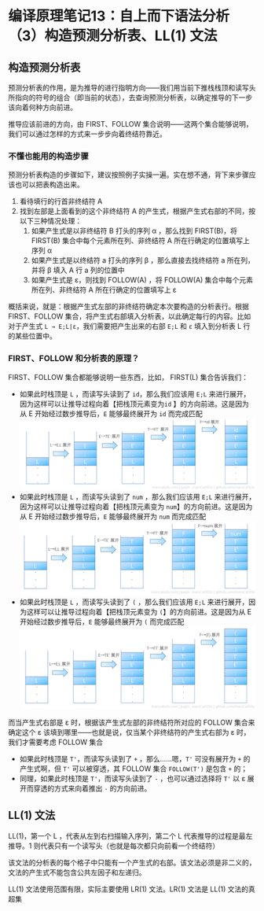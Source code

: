 # 编译原理笔记13：自上而下语法分析（3）构造预测分析表、LL(1) 文法

## 构造预测分析表

预测分析表的作用，是为推导的进行指明方向——我们用当前下推栈栈顶和读写头所指向的符号的组合（即当前的状态），去查询预测分析表，以确定推导的下一步该向着何种方向前进。

推导应该前进的方向，由 FIRST、FOLLOW 集合说明——这两个集合能够说明，我们可以通过怎样的方式来一步步向着终结符靠近。

### 不懂也能用的构造步骤

预测分析表构造的步骤如下，建议按照例子实操一遍。实在想不通，背下来步骤应该也可以把表构造出来。

1. 看待填行的行首非终结符 A
2. 找到左部是上面看到的这个非终结符 A 的产生式，根据产生式右部的不同，按以下三种情况处理：
   1. 如果产生式是以非终结符 B 打头的序列 α ，那么找到 FIRST(B)，将 FIRST(B) 集合中每个元素所在列、非终结符 A 所在行确定的位置填写上序列 α
   2. 如果产生式是以终结符 a 打头的序列 β ，那么直接去找终结符 a 所在列，并将 β 填入 A 行 a 列的位置中
   3. 如果产生式是 ε，则找到 FOLLOW(A) ，将 FOLLOW(A) 集合中每个元素所在列、非终结符 A 所在行确定的位置填写上 ε

概括来说，就是：根据产生式左部的非终结符确定本次要构造的分析表行。根据 FIRST、FOLLOW 集合，将产生式右部填入分析表，以此确定每行的内容。比如对于产生式 `L → E;L|ε`，我们需要把产生出来的右部 `E;L` 和 `ε` 填入到分析表 L 行的某些位置中。

### FIRST、FOLLOW 和分析表的原理？

FIRST、FOLLOW 集合都能够说明一些东西，比如， FIRST(L) 集合告诉我们：

- 如果此时栈顶是 `L` ，而读写头读到了 `id`，那么我们应该用 `E;L` 来进行展开，因为这样可以让推导过程向着【把栈顶元素变为`id` 】的方向前进。这是因为从 E 开始经过数步推导后，`E` 能够最终展开为 `id` 而完成匹配
  ![](./img/2020-07-24_23-19-23.png)
- 如果此时栈顶是 `L` ，而读写头读到了 `num` ，那么我们应该用 `E;L` 来进行展开，因为这样可以让推导过程向着【把栈顶元素变为 `num`】的方向前进。这是因为从 E 开始经过数步推导后，`E` 能够最终展开为 `num` 而完成匹配
  ![](./img/2020-07-24_23-23-29.png)
- 如果此时栈顶是 `L` ，而读写头读到了 `(` ，那么我们应该用 `E;L` 来进行展开，因为这样可以让推导过程向着【把栈顶元素变为 `(`】的方向前进。这是因为从 E 开始经过数步推导后，`E` 能够最终展开为 `(` 而完成匹配
  ![](./img/2020-07-24_23-24-34.png)



而当产生式右部是 ε 时，根据该产生式左部的非终结符所对应的 FOLLOW 集合来确定这个 ε 该填到哪里——也就是说，仅当某个非终结符的产生式右部为 ε 时，我们才需要考虑 FOLLOW 集合

- 如果此时栈顶是 `T'`，而读写头读到了 `+` ，那么……嗯，`T'` 可没有展开为 `+` 的产生式啊，但 `T'` 可以被穿透，其 FOLLOW 集合 `FOLLOW(T')` 是包含 `+` 的；
- 同理，如果此时栈顶是 `T'`，而读写头读到了 `-` ，也可以通过选择将 `T'` 以 ε 展开而穿透的方式来向着推出 `-` 的方向前进。

## LL(1) 文法

LL(1)，第一个 L ，代表从左到右扫描输入序列，第二个 L 代表推导的过程是最左推导。1 则代表只有一个读写头（也就是每次都只向前看一个终结符）

该文法的分析表的每个格子中只能有一个产生式的右部。该文法必须是非二义的，文法的产生式不能包含公共左因子和左递归。

LL(1) 文法使用范围有限，实际主要使用 LR(1) 文法。LR(1) 文法是 LL(1) 文法的真超集
